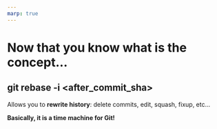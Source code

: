 ```yaml
---
marp: true
---
```


# Now that you know what is the concept...

## git rebase -i <after_commit_sha>

Allows you to **rewrite history**: delete commits, edit, squash, fixup, etc...

**Basically, it is a time machine for Git!**

